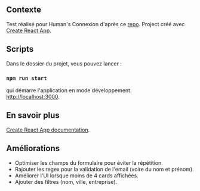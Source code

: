 ## Contexte

Test réalisé pour Human's Connexion d'après ce [repo](https://github.com/Humans-Connexion/test).
Project créé avec [Create React App](https://github.com/facebook/create-react-app).

## Scripts

Dans le dossier du projet, vous pouvez lancer :

### `npm run start`

qui démarre l'application en mode développement.<br />
[http://localhost:3000](http://localhost:3000).

## En savoir plus

[Create React App documentation](https://facebook.github.io/create-react-app/docs/getting-started).

## Améliorations

-   Optimiser les champs du formulaire pour éviter la répétition.
-   Rajouter les regex pour la validation de l'email (voire du nom et prénom).
-   Améliorer l'UI lorsque moins de 4 cards affichées.
-   Ajouter des filtres (nom, ville, entreprise).
